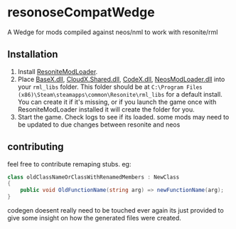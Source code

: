 # resonoseCompatWedge

A Wedge for mods compiled against neos/nml to work with resonite/rml

## Installation
1. Install [ResoniteModLoader](https://github.com/zkxs/NeosModLoader).
1. Place [BaseX.dll](https://github.com/eia485/resonoseCompatWedge/releases/latest/download/BaseX.dll), [CloudX.Shared.dll](https://github.com/eia485/resonoseCompatWedge/releases/latest/download/CloudX.Shared.dll), [CodeX.dll](https://github.com/eia485/resonoseCompatWedge/releases/latest/download/CodeX.dll), [NeosModLoader.dll](https://github.com/eia485/resonoseCompatWedge/releases/latest/download/NeosModLoader.dll) into your `rml_libs` folder. This folder should be at `C:\Program Files (x86)\Steam\steamapps\common\Resonite\rml_libs` for a default install. You can create it if it's missing, or if you launch the game once with ResoniteModLoader installed it will create the folder for you.
1. Start the game. Check logs to see if its loaded. some mods may need to be updated to due changes between resonite and neos

## contributing
feel free to contribute remaping stubs.
eg:
```cs
class oldClassNameOrClassWithRenamedMembers : NewClass
{
	public void OldFunctionName(string arg) => newFunctionName(arg);
}

```
codegen doesent really need to be touched ever again its just provided to give some insight on how the generated files were created.
